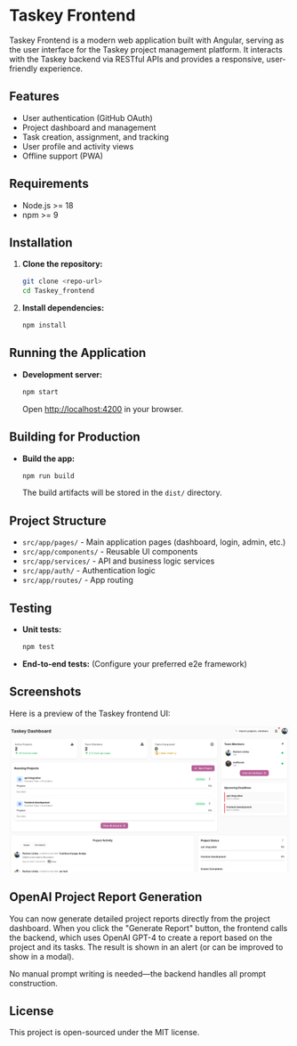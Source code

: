 # Taskey Frontend

Taskey Frontend is a modern web application built with Angular, serving as the user interface for the Taskey project management platform. It interacts with the Taskey backend via RESTful APIs and provides a responsive, user-friendly experience.

## Features
- User authentication (GitHub OAuth)
- Project dashboard and management
- Task creation, assignment, and tracking
- User profile and activity views
- Offline support (PWA)

## Requirements
- Node.js >= 18
- npm >= 9

## Installation
1. **Clone the repository:**
   ```bash
   git clone <repo-url>
   cd Taskey_frontend
   ```
2. **Install dependencies:**
   ```bash
   npm install
   ```

## Running the Application
- **Development server:**
  ```bash
  npm start
  ```
  Open [http://localhost:4200](http://localhost:4200) in your browser.

## Building for Production
- **Build the app:**
  ```bash
  npm run build
  ```
  The build artifacts will be stored in the `dist/` directory.

## Project Structure
- `src/app/pages/` - Main application pages (dashboard, login, admin, etc.)
- `src/app/components/` - Reusable UI components
- `src/app/services/` - API and business logic services
- `src/app/auth/` - Authentication logic
- `src/app/routes/` - App routing

## Testing
- **Unit tests:**
  ```bash
  npm test
  ```
- **End-to-end tests:**
  (Configure your preferred e2e framework)

## Screenshots

Here is a preview of the Taskey frontend UI:

![Taskey Kanban and Dashboard](public/assets/image.png)

## OpenAI Project Report Generation

You can now generate detailed project reports directly from the project dashboard. When you click the "Generate Report" button, the frontend calls the backend, which uses OpenAI GPT-4 to create a report based on the project and its tasks. The result is shown in an alert (or can be improved to show in a modal).

No manual prompt writing is needed—the backend handles all prompt construction.

## License
This project is open-sourced under the MIT license.

